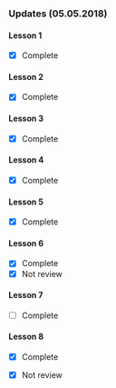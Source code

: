 ### Updates (05.05.2018)

#### Lesson 1
* [x] Complete

#### Lesson 2
* [x] Complete

#### Lesson 3
* [x] Complete

#### Lesson 4
* [x] Complete

#### Lesson 5
* [x] Complete

#### Lesson 6
* [x] Complete
* [x] Not review

#### Lesson 7
* [ ] Complete

#### Lesson 8
* [x] Complete
* [x] Not review

